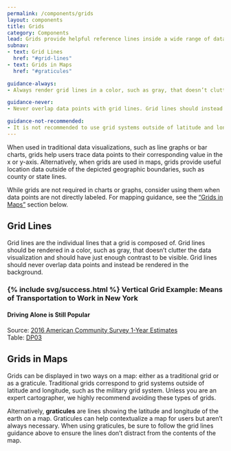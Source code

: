```yaml
---
permalink: /components/grids
layout: components
title: Grids
category: Components
lead: Grids provide helpful reference lines inside a wide range of data visualizations that help users better understand the data inside a visualization.
subnav:
- text: Grid Lines
  href: "#grid-lines"
- text: Grids in Maps
  href: "#graticules"

guidance-always:
- Always render grid lines in a color, such as gray, that doesn’t clutter the data visualization and maintaines enough contrast to be visible. 

guidance-never:
- Never overlap data points with grid lines. Grid lines should instead be rendered in the background. 

guidance-not-recommended:
- It is not recommended to use grid systems outside of latitude and longitude, such as the military grid system (unless you are an expert cartographer).
---
```

<p>
  When used in traditional data visualizations, such as line graphs or bar charts, grids help users trace data points to their corresponding value in the x or y-axis. Alternatively, when grids are used in maps, grids provide useful location data outside of the depicted geographic boundaries, such as county or state lines.
</p>
<p>
  While grids are not required in charts or graphs, consider using them when data points are not directly labeled. For mapping guidance, see the <a href="#graticules">“Grids in Maps”</a> section below.
</p>
<div id="grid-lines">
  <h2>Grid Lines</h2>
  <p>
    Grid lines are the individual lines that a grid is composed of. Grid lines should be rendered in a color, such as gray, that doesn’t clutter the data visualization and should have just enough contrast to be visible. Grid lines should never overlap data points and instead be rendered in the background.
  </p>

  <div class="usa-chart-card">
    <div class="usa-chart-header">
      <h3 class="usa-chart-title">{% include svg/success.html %} Vertical Grid Example: Means of Transportation to Work in New York</h3>
      <h4 class="usa-chart-subtitle">Driving Alone is Still Popular</h4>
    </div>
    <canvas id="component-grid-chart"></canvas>
    <div class="usa-source-container">
      <div>
        Source:
        <a href="https://www.census.gov/programs-surveys/acs/" target="_blank">
          2016 American Community Survey 1-Year Estimates
      </a>
      <div>
        Table:
        <a href="https://data.census.gov/cedsci/" target="_blank">DP03</a>
      </div>
    </div>
  </div>

</div>
<div id="graticules">
  <h2>Grids in Maps</h2>
  <p>
    Grids can be displayed in two ways on a map: either as a traditional grid or as a graticule. Traditional grids correspond to grid systems outside of latitude and longitude, such as the military grid system. Unless you are an expert cartographer, we highly recommend avoiding these types of grids.
  </p>
  <p>
    Alternatively, <strong>graticules</strong> are lines showing the latitude and longitude of the earth on a map. Graticules can help contextualize a map for users but aren’t always necessary. When using graticules, be sure to follow the grid lines guidance above to ensure the lines don’t distract from the contents of the map.
  </p>
</div>
